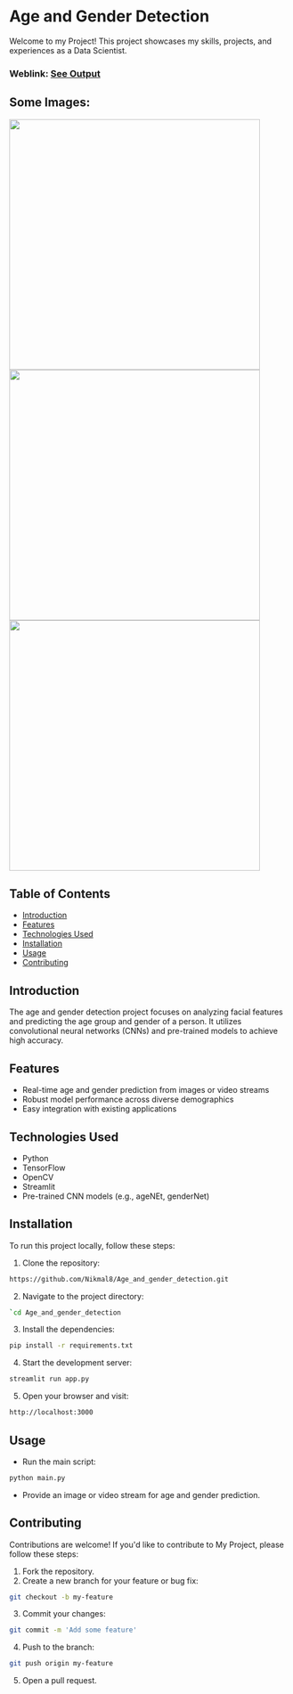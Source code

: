 # Age and Gender Detection
Welcome to my Project! This project showcases my skills, projects, and experiences as a Data Scientist.

### Weblink: [See Output](https://github.com/Nikmal8/Age_and_gender_detection/issues/1#issue-2407446021)

## Some Images:
<img width="450px;" src="https://github.com/user-attachments/assets/39b4f287-4c56-4919-9f23-d3379bd21c18"/>
<img width="450px;" src="https://github.com/user-attachments/assets/61be8f33-aef3-4bb1-bafb-42bc71c9e113"/>
<img width="450px;" src="https://github.com/user-attachments/assets/d297917a-cd18-40ce-8bd6-e897457d20d2"/>


## Table of Contents
- [Introduction](#introduction)
- [Features](#features)
- [Technologies Used](#technologies-used)
- [Installation](#installation)
- [Usage](#usage)
- [Contributing](#contributing)

## Introduction
The age and gender detection project focuses on analyzing facial features and predicting the age group and gender of a person. It utilizes convolutional neural networks (CNNs) and pre-trained models to achieve high accuracy.

## Features
- Real-time age and gender prediction from images or video streams
- Robust model performance across diverse demographics
- Easy integration with existing applications

## Technologies Used
- Python
- TensorFlow
- OpenCV
- Streamlit
- Pre-trained CNN models (e.g., ageNEt, genderNet)

## Installation
To run this project locally, follow these steps:

1. Clone the repository: 
```bash
https://github.com/Nikmal8/Age_and_gender_detection.git
```
2. Navigate to the project directory: 
```bash
`cd Age_and_gender_detection
```
3. Install the dependencies: 
```bash
pip install -r requirements.txt
```
4. Start the development server: 
```bash
streamlit run app.py
```
5. Open your browser and visit: 
```bash
http://localhost:3000
```

## Usage
- Run the main script:
```bash
python main.py
```

- Provide an image or video stream for age and gender prediction.

## Contributing
Contributions are welcome! If you'd like to contribute to My Project, please follow these steps:

1. Fork the repository.
2. Create a new branch for your feature or bug fix: 
```bash
git checkout -b my-feature
```
3. Commit your changes: 
```bash
git commit -m 'Add some feature'
```
4. Push to the branch: 
```bash
git push origin my-feature
```
5. Open a pull request.


